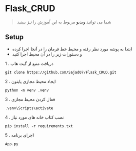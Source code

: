 # Flask_CRUD
> شما می توانید
> [ویدیو](https://www.youtube.com/watch?v=XTpLbBJTOM4)
> مربوط به این آموزش را نیز ببینید
## Setup
- ابتدا به پوشه مورد نظر رفته و محیط خط فرمان را در آنجا اجرا کرده
- و دستورات زیر را در آن محیط اجرا کنید

1 . دریافت منبع از گیت هاب

```commandline
git clone https://github.com/Sajad07/Flask_CRUD.git
```
2 . ایجاد محیط مجازی پایتون

```commandline
python -m venv .venv
```
3 . فعال کردن محیط مجازی

```commandline
.venv\Scripts\activate
```
4 . نصب کتاب خانه های مورد نیاز

```commandline
pip install -r requirements.txt
```
5 . اجرای برنامه
```commandline
App.py
```
